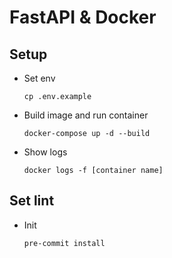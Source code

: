 # FastAPI & Docker

## Setup
- Set env
    ```
    cp .env.example
    ```
- Build image and run container
    ```
    docker-compose up -d --build
    ```
- Show logs
    ```
    docker logs -f [container name]
    ```

## Set lint
- Init
    ```
    pre-commit install
    ```
